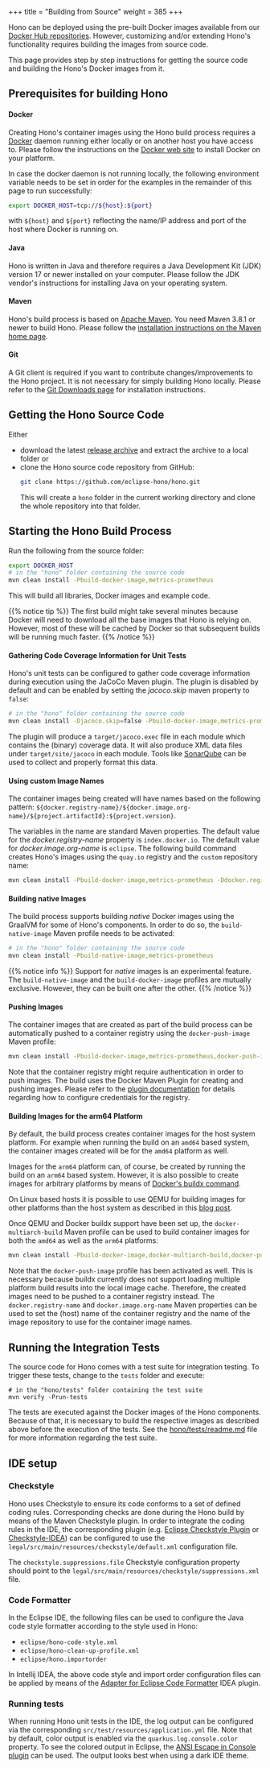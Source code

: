 +++
title = "Building from Source"
weight = 385
+++

Hono can be deployed using the pre-built Docker images available from our
[Docker Hub repositories](https://hub.docker.com/u/eclipse/). However, customizing and/or extending Hono's
functionality requires building the images from source code.

This page provides step by step instructions for getting the source code and building the Hono's Docker images from it.

## Prerequisites for building Hono

#### Docker

Creating Hono's container images using the Hono build process requires a [Docker](https://www.docker.com/) daemon
running either locally or on another host you have access to.
Please follow the instructions on the [Docker web site](https://www.docker.com/) to install Docker on your platform.

In case the docker daemon is not running locally, the following environment variable needs to be set in order for
the examples in the remainder of this page to run successfully:

```sh
export DOCKER_HOST=tcp://${host}:${port}
```

with `${host}` and `${port}` reflecting the name/IP address and port of the host where Docker is running on.

#### Java

Hono is written in Java and therefore requires a Java Development Kit (JDK) version 17 or newer installed on your
computer. Please follow the JDK vendor's instructions for installing Java on your operating system.

#### Maven

Hono's build process is based on [Apache Maven](https://maven.apache.org). You need Maven 3.8.1 or newer to
build Hono. Please follow the [installation instructions on the Maven home page](https://maven.apache.org/).

#### Git

A Git client is required if you want to contribute changes/improvements to the Hono project. It is not necessary for
simply building Hono locally. Please refer to the [Git Downloads page](https://git-scm.com/downloads) for installation
instructions.

## Getting the Hono Source Code

Either

* download the latest [release archive](https://github.com/eclipse-hono/hono/releases) and extract the archive to a local
  folder or
* clone the Hono source code repository from GitHub:
  ```sh
  git clone https://github.com/eclipse-hono/hono.git
  ```
  This will create a `hono` folder in the current working directory and clone the whole repository into that folder.


## Starting the Hono Build Process

Run the following from the source folder:

```sh
export DOCKER_HOST
# in the "hono" folder containing the source code
mvn clean install -Pbuild-docker-image,metrics-prometheus
```

This will build all libraries, Docker images and example code.

{{% notice tip %}}
The first build might take several minutes because Docker will need to download all the base images that Hono is
relying on. However, most of these will be cached by Docker so that subsequent builds will be running much faster.
{{% /notice %}}

#### Gathering Code Coverage Information for Unit Tests

Hono's unit tests can be configured to gather code coverage information during execution using the JaCoCo Maven plugin.
The plugin is disabled by default and can be enabled by setting the *jacoco.skip* maven property to `false`:

```sh
# in the "hono" folder containing the source code
mvn clean install -Djacoco.skip=false -Pbuild-docker-image,metrics-prometheus
```

The plugin will produce a `target/jacoco.exec` file in each module which contains the (binary) coverage data.
It will also produce XML data files under `target/site/jacoco` in each module.
Tools like [SonarQube](https://docs.sonarqube.org/latest/analysis/coverage/) can be used to collect and properly format
this data.

#### Using custom Image Names

The container images being created will have names based on the following pattern:
`${docker.registry-name}/${docker.image.org-name}/${project.artifactId}:${project.version}`.

The variables in the name are standard Maven properties. The default value for the *docker.registry-name* property
is `index.docker.io`. The default value for *docker.image.org-name* is `eclipse`. The following build command creates
Hono's images using the `quay.io` registry and the `custom` repository name:

```sh
mvn clean install -Pbuild-docker-image,metrics-prometheus -Ddocker.registry-name=quay.io -Ddocker.image.org-name=custom
```

#### Building native Images

The build process supports building *native* Docker images using the GraalVM for some of Hono's components.
In order to do so, the `build-native-image` Maven profile needs to be activated:

```sh
# in the "hono" folder containing the source code
mvn clean install -Pbuild-native-image,metrics-prometheus
```

{{% notice info %}}
Support for *native* images is an experimental feature. The `build-native-image` and the `build-docker-image` profiles are
mutually exclusive. However, they can be built one after the other.
{{% /notice %}}

#### Pushing Images

The container images that are created as part of the build process can be automatically pushed to a container registry
using the `docker-push-image` Maven profile:

```sh
mvn clean install -Pbuild-docker-image,metrics-prometheus,docker-push-image
```

Note that the container registry might require authentication in order to push images. The build uses the Docker Maven
Plugin for creating and pushing images. Please refer to the [plugin documentation](https://dmp.fabric8.io/#authentication)
for details regarding how to configure credentials for the registry.

#### Building Images for the arm64 Platform

By default, the build process creates container images for the host system platform. For example when running the build
on an `amd64` based system, the container images created will be for the `amd64` platform as well.

Images for the `arm64` platform can, of course, be created by running the build on an `arm64` based system. However, it is also
possible to create images for arbitrary platforms by means of [Docker's buildx command](https://docs.docker.com/build/buildx/).

On Linux based hosts it is possible to use QEMU for building images for other platforms than the host system as described in this
[blog post](https://medium.com/@nshankar_88597/building-and-testing-multi-arch-images-with-docker-buildx-and-qemu-8f72c2f8728b).

Once QEMU and Docker buildx support have been set up, the `docker-multiarch-build` Maven profile can be used to build container
images for both the `amd64` as well as the `arm64` platforms:

```sh
mvn clean install -Pbuild-docker-image,docker-multiarch-build,docker-push-image,metrics-prometheus -Ddocker.registry-name=registry.custom.org -Ddocker.image.org-name=my-repo
```

Note that the `docker-push-image` profile has been activated as well. This is necessary because buildx currently does not support
loading multiple platform build results into the local image cache. Therefore, the created images need to be pushed to a
container registry instead. The `docker.registry-name` and `docker.image.org-name` Maven properties can be used to set
the (host) name of the container registry and the name of the image repository to use for the container image names.

## Running the Integration Tests

The source code for Hono comes with a test suite for integration testing. To trigger these tests, change to the `tests`
folder and execute:

```
# in the "hono/tests" folder containing the test suite
mvn verify -Prun-tests
```

The tests are executed against the Docker images of the Hono components. Because of that, it is necessary to build the
respective images as described above before the execution of the tests. See the [hono/tests/readme.md](https://github.com/eclipse-hono/hono/blob/master/tests/readme.md)
file for more information regarding the test suite.

## IDE setup

### Checkstyle

Hono uses Checkstyle to ensure its code conforms to a set of defined coding rules. Corresponding checks are done
during the Hono build by means of the Maven Checkstyle plugin.
In order to integrate the coding rules in the IDE, the corresponding plugin (e.g. [Eclipse Checkstyle Plugin](https://checkstyle.org/eclipse-cs) or [Checkstyle-IDEA](https://plugins.jetbrains.com/plugin/1065-checkstyle-idea))
can be configured to use the `legal/src/main/resources/checkstyle/default.xml` configuration file.

The `checkstyle.suppressions.file` Checkstyle configuration property should point to the `legal/src/main/resources/checkstyle/suppressions.xml` file.

### Code Formatter

In the Eclipse IDE, the following files can be used to configure the Java code style formatter according to the style used in Hono:

- `eclipse/hono-code-style.xml`
- `eclipse/hono-clean-up-profile.xml`
- `eclipse/hono.importorder`

In Intellij IDEA, the above code style and import order configuration files can be applied by means of the
[Adapter for Eclipse Code Formatter](https://plugins.jetbrains.com/plugin/6546-adapter-for-eclipse-code-formatter/) IDEA plugin.

### Running tests

When running Hono unit tests in the IDE, the log output can be configured via the corresponding `src/test/resources/application.yml` file.
Note that by default, color output is enabled via the `quarkus.log.console.color` property. To see the colored output
in Eclipse, the [ANSI Escape in Console plugin](https://marketplace.eclipse.org/content/ansi-escape-console) can be used.
The output looks best when using a dark IDE theme.
